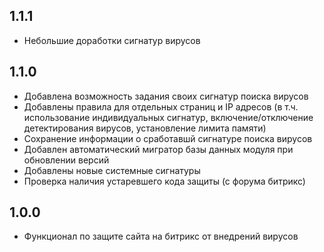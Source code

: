 ## 1.1.1
* Небольшие доработки сигнатур вирусов

## 1.1.0
* Добавлена возможность задания своих сигнатур поиска вирусов
* Добавлены правила для отдельных страниц и IP адресов (в т.ч. использование индивидуальных сигнатур, включение/отключение детектирования вирусов, установление лимита памяти)
* Сохранение информации о сработавшй сигнатуре поиска вирусов
* Добавлен автоматический мигратор базы данных модуля при обновлении версий
* Добавлены новые системные сигнатуры
* Проверка наличия устаревшего кода защиты (с форума битрикс)

## 1.0.0
* Функционал по защите сайта на битрикс от внедрений вирусов